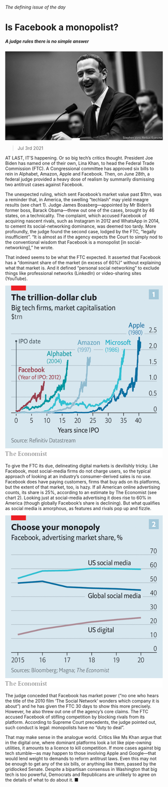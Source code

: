 ###### The defining issue of the day

# Is Facebook a monopolist? 

##### A judge rules there is no simple answer 

![image](images/20210703_WBP503.jpg) 

> Jul 3rd 2021 

AT LAST, IT’S happening. Or so big tech’s critics thought. President Joe Biden has named one of their own, Lina Khan, to head the Federal Trade Commission (FTC). A Congressional committee has approved six bills to rein in Alphabet, Amazon, Apple and Facebook. Then, on June 28th, a federal judge provided a heavy dose of realism by summarily dismissing two antitrust cases against Facebook.

The unexpected ruling, which sent Facebook’s market value past $1trn, was a reminder that, in America, the swelling “techlash” may yield meagre results (see chart 1). Judge James Boasberg—appointed by Mr Biden’s former boss, Barack Obama—threw out one of the cases, brought by 46 states, on a technicality. The complaint, which accused Facebook of acquiring nascent rivals, such as Instagram in 2012 and WhatsApp in 2014, to cement its social-networking dominance, was deemed too tardy. More profoundly, the judge found the second case, lodged by the FTC, “legally insufficient”. “It is almost as if the agency expects the Court to simply nod to the conventional wisdom that Facebook is a monopolist [in social-networking],” he wrote.


That indeed seems to be what the FTC expected. It asserted that Facebook has a “dominant share of the market (in excess of 60%)” without explaining what that market is. And it defined “personal social networking” to exclude things like professional networks (LinkedIn) or video-sharing sites (YouTube).

![image](images/20210703_WBC731.png) 


To give the FTC its due, delineating digital markets is devilishly tricky. Like Facebook, most social-media firms do not charge users, so the typical approach of looking at an industry’s consumer-derived sales is no use. Facebook does have paying customers, firms that buy ads on its platforms, but the extent of that market, too, is hazy. If all American online advertising counts, its share is 25%, according to an estimate by The Economist (see chart 2). Looking just at social-media advertising it does rise to 60% in America (though globally Facebook’s share is declining). But what qualifies as social media is amorphous, as features and rivals pop up and fizzle.

![image](images/20210703_WBC737.png) 


The judge conceded that Facebook has market power (“no one who hears the title of the 2010 film ‘The Social Network’ wonders which company it is about”) and he has given the FTC 30 days to show this more precisely. However, he also threw out one of the agency’s core claims. The FTC accused Facebook of stifling competition by blocking rivals from its platform. According to Supreme Court precedents, the judge pointed out, such conduct is legal: monopolists have no “duty to deal”.

That may make sense in the analogue world. Critics like Ms Khan argue that in the digital one, where dominant platforms look a lot like pipe-owning utilities, it amounts to a licence to kill competition. If more cases against big tech stumble—as may happen to those involving Apple and Google—that would lend weight to demands to reform antitrust laws. Even this may not be enough to get any of the six bills, or anything like them, passed by the gridlocked Senate. Despite a bipartisan consensus in Washington that big tech is too powerful, Democrats and Republicans are unlikely to agree on the details of what to do about it. ■

